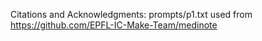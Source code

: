 Citations and Acknowledgments:
prompts/p1.txt used from https://github.com/EPFL-IC-Make-Team/medinote

